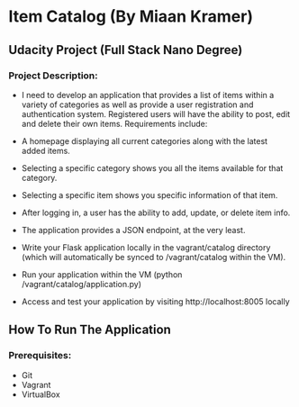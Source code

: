 # Item Catalog (By Miaan Kramer)
## Udacity Project (Full Stack Nano Degree)

### Project Description:
- I need to develop an application that provides a list of items within a variety of categories as well as provide a user registration and authentication system. Registered users will have the ability to post, edit and delete their own items. Requirements include:

- A homepage displaying all current categories along with the latest added items.
- Selecting a specific category shows you all the items available for that category.
- Selecting a specific item shows you specific information of that item.
- After logging in, a user has the ability to add, update, or delete item info.
- The application provides a JSON endpoint, at the very least.
- Write your Flask application locally in the vagrant/catalog directory (which will automatically be synced to /vagrant/catalog within the VM).
- Run your application within the VM (python /vagrant/catalog/application.py)
- Access and test your application by visiting http://localhost:8005 locally

## How To Run The Application

### Prerequisites:
- Git
- Vagrant
- VirtualBox
